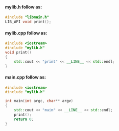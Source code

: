 #### mylib.h   follow as:
```c++
#include "libmain.h" 
LIB_API void print(); 
```

#### mylib.cpp follow as:
```c++
#include <iostream>
#include "mylib.h"
void print()
{
    std::cout << "print" << __LINE__ << std::endl;
}
```

#### main.cpp follow as:
```c++
#include <iostream>
#include "mylib.h"

int main(int argc, char** argv)
{
    std::cout << "main" << __LINE__ << std::endl;
    print();
    return 0;
}
```
